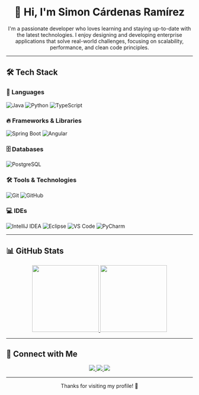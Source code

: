 <h1 align="center">👋 Hi, I'm Simon Cárdenas Ramírez</h1>
<p align="center">
  I'm a passionate developer who loves learning and staying up-to-date with the latest technologies.  
  I enjoy designing and developing enterprise applications that solve real-world challenges,  
  focusing on scalability, performance, and clean code principles.
</p>

---

## 🛠️ Tech Stack  

### 🚀 Languages  
![Java](https://img.shields.io/badge/Java-ED8B00?style=for-the-badge&logo=java&logoColor=white)
![Python](https://img.shields.io/badge/Python-3776AB?style=for-the-badge&logo=python&logoColor=white)
![TypeScript](https://img.shields.io/badge/TypeScript-007ACC?style=for-the-badge&logo=typescript&logoColor=white)

### 🔥 Frameworks & Libraries  
![Spring Boot](https://img.shields.io/badge/Spring%20Boot-6DB33F?style=for-the-badge&logo=spring-boot&logoColor=white)
![Angular](https://img.shields.io/badge/Angular-DD0031?style=for-the-badge&logo=angular&logoColor=white)

### 🗄️ Databases  
![PostgreSQL](https://img.shields.io/badge/PostgreSQL-336791?style=for-the-badge&logo=postgresql&logoColor=white)

### 🛠️ Tools & Technologies  
![Git](https://img.shields.io/badge/Git-F05032?style=for-the-badge&logo=git&logoColor=white)
![GitHub](https://img.shields.io/badge/GitHub-181717?style=for-the-badge&logo=github&logoColor=white)

### 💻 IDEs  
![IntelliJ IDEA](https://img.shields.io/badge/IntelliJ%20IDEA-000000?style=for-the-badge&logo=intellij-idea&logoColor=white)
![Eclipse](https://img.shields.io/badge/Eclipse-2C2255?style=for-the-badge&logo=eclipse&logoColor=white)
![VS Code](https://img.shields.io/badge/VS%20Code-007ACC?style=for-the-badge&logo=visual-studio-code&logoColor=white)
![PyCharm](https://img.shields.io/badge/PyCharm-000000?style=for-the-badge&logo=pycharm&logoColor=white)

---

## 📊 GitHub Stats  
<p align="center">
  <a href="https://github.com/simoncardenasramirez">
    <img height="180em" src="[https://github-readme-stats.vercel.app/api?username=simoncardenasramirez&show_icons=true&theme=tokyonight](https://github-readme-stats.vercel.app/api?username=TU_NOMBRE_DE_USUARIO&show_icons=true&theme=TU_TEMA_PREFERIDO&include_all_commits=true&count_private=true)"/>
  </a>
  <a href="https://github.com/simoncardenasramirez">
    <img height="180em" src="https://github-readme-stats-eight-theta.vercel.app/api/top-langs/?username=simoncardenasramirez&layout=compact&langs_count=8&theme=algolia"/>
  </a>
</p>

---

## 🌟 Connect with Me  

<p align="center">
  <a href="https://www.linkedin.com/in/simon-cardenas-ram%C3%ADrez-0010a0248" target="_blank">
    <img src="https://img.shields.io/badge/LinkedIn-0077B5?style=for-the-badge&logo=linkedin&logoColor=white" />
  </a>
  <a href="mailto:simoncardenasramirez41@gmail.com">
    <img src="https://img.shields.io/badge/Email-D14836?style=for-the-badge&logo=gmail&logoColor=white" />
  </a>
  <a href="https://github.com/simoncardenasramirez">
    <img src="https://img.shields.io/badge/GitHub-181717?style=for-the-badge&logo=github&logoColor=white" />
  </a>
</p>

---

<p align="center">Thanks for visiting my profile! 🚀</p>

